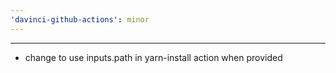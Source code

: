 ```yaml
---
'davinci-github-actions': minor
---
```


---

- change to use inputs.path in yarn-install action when provided
